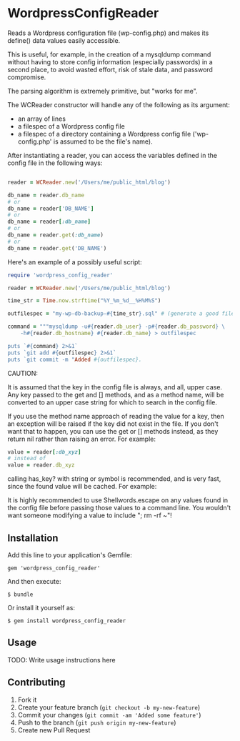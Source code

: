 # WordpressConfigReader

Reads a Wordpress configuration file (wp-config.php) and
makes its define() data values easily accessible.

This is useful, for example, in the creation of a mysqldump command
without having to store config information (especially passwords) in a second place, to avoid
wasted effort, risk of stale data, and password compromise.

The parsing algorithm is extremely primitive, but "works for me".

The WCReader constructor will handle any of the following as its argument:

* an array of lines
* a filespec of a Wordpress config file
* a filespec of a directory containing a Wordpress config file
  ('wp-config.php' is assumed to be the file's name).

After instantiating a reader, you can access the variables defined
in the config file in the following ways:

```ruby

reader = WCReader.new('/Users/me/public_html/blog')

db_name = reader.db_name
# or
db_name = reader['DB_NAME']
# or
db_name = reader[:db_name]
# or
db_name = reader.get(:db_name)
# or
db_name = reader.get('DB_NAME')
```

Here's an example of a possibly useful script:

```ruby
require 'wordpress_config_reader'

reader = WCReader.new('/Users/me/public_html/blog')

time_str = Time.now.strftime("%Y_%m_%d__%H%M%S")

outfilespec = "my-wp-db-backup-#{time_str}.sql" # (generate a good filespec)

command = """mysqldump -u#{reader.db_user} -p#{reader.db_password} \
    -h#{reader.db_hostname} #{reader.db_name} > outfilespec

puts `#{command} 2>&1`
puts `git add #{outfilespec} 2>&1`
puts `git commit -m "Added #{outfilespec}.
```

CAUTION:

It is assumed that the key in the config file is always, and all, upper case.
Any key passed to the get and [] methods, and as a method name, will be
converted to an upper case string for which to search in the config file.

If you use the method name approach of reading the value for a key,
then an exception will be raised if the key did not exist in the file.
If you don't want that to happen, you can use the get or [] methods instead,
as they return nil rather than raising an error.  For example:

```ruby
value = reader[:db_xyz]
# instead of
value = reader.db_xyz
```

calling has_key? with string or symbol is recommended, and is very fast,
since the found value will be cached. For example:

It is highly recommended to use Shellwords.escape on any values found
in the config file before passing those values to a command line.
You wouldn't want someone modifying a value to include "; rm -rf ~"!





## Installation

Add this line to your application's Gemfile:

    gem 'wordpress_config_reader'

And then execute:

    $ bundle

Or install it yourself as:

    $ gem install wordpress_config_reader

## Usage

TODO: Write usage instructions here

## Contributing

1. Fork it
2. Create your feature branch (`git checkout -b my-new-feature`)
3. Commit your changes (`git commit -am 'Added some feature'`)
4. Push to the branch (`git push origin my-new-feature`)
5. Create new Pull Request
